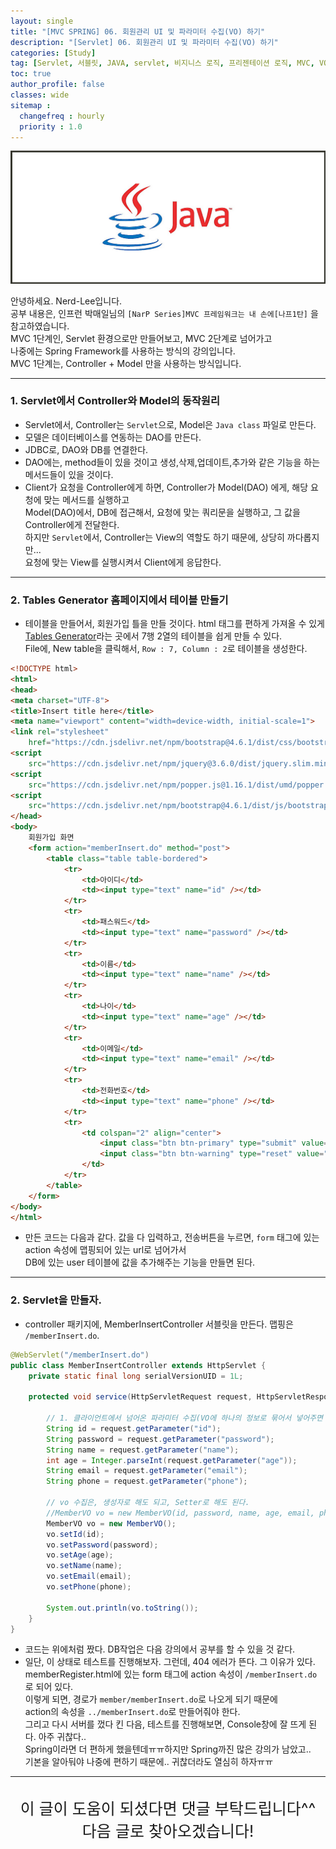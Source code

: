 ```yaml
---
layout: single
title: "[MVC SPRING] 06. 회원관리 UI 및 파라미터 수집(VO) 하기"
description: "[Servlet] 06. 회원관리 UI 및 파라미터 수집(VO) 하기"
categories: [Study]
tag: [Servlet, 서블릿, JAVA, servlet, 비지니스 로직, 프리젠테이션 로직, MVC, VO]
toc: true
author_profile: false
classes: wide
sitemap :
  changefreq : hourly
  priority : 1.0
---
```


![](/assets/img/etc/java.jpg)

안녕하세요. Nerd-Lee입니다.<br>
공부 내용은, 인프런 박매일님의
`[NarP Series]MVC 프레임워크는 내 손에[나프1탄]` 을 참고하였습니다.<br>
MVC 1단계인, Servlet 환경으로만 만들어보고, MVC 2단계로 넘어가고<br>
나중에는 Spring Framework를 사용하는 방식의 강의입니다.<br>
MVC 1단계는, Controller + Model 만을 사용하는 방식입니다.

---

### 1. Servlet에서 Controller와 Model의 동작원리

- Servlet에서, Controller는 `Servlet`으로, Model은 `Java class` 파일로 만든다.<br>
- 모델은 데이터베이스를 연동하는 DAO를 만든다.<br>
- JDBC로, DAO와 DB를 연결한다.<br>
- DAO에는, method들이 있을 것이고 생성,삭제,업데이트,추가와 같은 기능을 하는 메서드들이 있을 것이다.<br>
- Client가 요청을 Controller에게 하면, Controller가 Model(DAO) 에게, 해당 요청에 맞는 메서드를 실행하고<br>
Model(DAO)에서, DB에 접근해서, 요청에 맞는 쿼리문을 실행하고, 그 값을 Controller에게 전달한다.<br>
하지만 `Servlet`에서, Controller는 View의 역할도 하기 때문에, 상당히 까다롭지만...<br>
요청에 맞는 View를 실행시켜서 Client에게 응답한다.

---

### 2. Tables Generator 홈페이지에서 테이블 만들기

- 테이블을 만들어서, 회원가입 틀을 만들 것이다. html 태그를 편하게 가져올 수 있게<br>
[Tables Generator](https://www.tablesgenerator.com/html_tables#)라는 곳에서 7행 2열의 테이블을 쉽게 만들 수 있다.<br>
File에, New table을 클릭해서, `Row : 7, Column : 2`로 테이블을 생성한다.

```html
<!DOCTYPE html>
<html>
<head>
<meta charset="UTF-8">
<title>Insert title here</title>
<meta name="viewport" content="width=device-width, initial-scale=1">
<link rel="stylesheet"
	href="https://cdn.jsdelivr.net/npm/bootstrap@4.6.1/dist/css/bootstrap.min.css">
<script
	src="https://cdn.jsdelivr.net/npm/jquery@3.6.0/dist/jquery.slim.min.js"></script>
<script
	src="https://cdn.jsdelivr.net/npm/popper.js@1.16.1/dist/umd/popper.min.js"></script>
<script
	src="https://cdn.jsdelivr.net/npm/bootstrap@4.6.1/dist/js/bootstrap.bundle.min.js"></script>
</head>
<body>
	회원가입 화면
	<form action="memberInsert.do" method="post">
		<table class="table table-bordered">
			<tr>
				<td>아이디</td>
				<td><input type="text" name="id" /></td>
			</tr>
			<tr>
				<td>패스워드</td>
				<td><input type="text" name="password" /></td>
			</tr>
			<tr>
				<td>이름</td>
				<td><input type="text" name="name" /></td>
			</tr>
			<tr>
				<td>나이</td>
				<td><input type="text" name="age" /></td>
			</tr>
			<tr>
				<td>이메일</td>
				<td><input type="text" name="email" /></td>
			</tr>
			<tr>
				<td>전화번호</td>
				<td><input type="text" name="phone" /></td>
			</tr>
			<tr>
				<td colspan="2" align="center">
					<input class="btn btn-primary" type="submit" value="가입" />
					<input class="btn btn-warning" type="reset" value="취소" />
				</td>
			</tr>
		</table>
	</form>
</body>
</html>
```

- 만든 코드는 다음과 같다. 값을 다 입력하고, 전송버튼을 누르면, `form` 태그에 있는 action 속성에 맵핑되어 있는 url로 넘어가서<br>
DB에 있는 user 테이블에 값을 추가해주는 기능을 만들면 된다.

---

### 2. Servlet을 만들자.

- controller 패키지에, MemberInsertController 서블릿을 만든다. 맵핑은 `/memberInsert.do`.

```java
@WebServlet("/memberInsert.do")
public class MemberInsertController extends HttpServlet {
	private static final long serialVersionUID = 1L;
       
	protected void service(HttpServletRequest request, HttpServletResponse response) throws ServletException, IOException {
		
		// 1. 클라이언트에서 넘어온 파라미터 수집(VO에 하나의 정보로 묶어서 넣어주면 된다.)
		String id = request.getParameter("id");
		String password = request.getParameter("password");
		String name = request.getParameter("name");
		int age = Integer.parseInt(request.getParameter("age"));
		String email = request.getParameter("email");
		String phone = request.getParameter("phone");
		
		// vo 수집은, 생성자로 해도 되고, Setter로 해도 된다.
		//MemberVO vo = new MemberVO(id, password, name, age, email, phone);
		MemberVO vo = new MemberVO();
		vo.setId(id);
		vo.setPassword(password);
		vo.setAge(age);
		vo.setName(name);
		vo.setEmail(email);
		vo.setPhone(phone);
		
		System.out.println(vo.toString());
	}
}
```

- 코드는 위에처럼 짰다. DB작업은 다음 강의에서 공부를 할 수 있을 것 같다.
- 일단, 이 상태로 테스트를 진행해보자. 그런데, 404 에러가 뜬다. 그 이유가 있다.<br>
memberRegister.html에 있는 form 태그에 action 속성이 `/memberInsert.do` 로 되어 있다.<br>
이렇게 되면, 경로가 `member/memberInsert.do`로 나오게 되기 때문에<br>
action의 속성을 `../memberInsert.do`로 만들어줘야 한다.<br>
그리고 다시 서버를 껐다 킨 다음, 테스트를 진행해보면, Console창에 잘 뜨게 된다. 아주 귀찮다..<br>
Spring이라면 더 편하게 했을텐데ㅠㅠ하지만 Spring까진 많은 강의가 남았고..<br>
기본을 알아둬야 나중에 편하기 때문에.. 귀찮더라도 열심히 하자ㅠㅠ

---

<br>

<div style="font-size:25px; text-align:center">
이 글이 도움이 되셨다면 댓글 부탁드립니다^^<br>
다음 글로 찾아오겠습니다!

</div>

